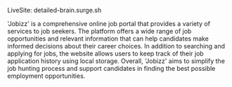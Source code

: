 LiveSite: detailed-brain.surge.sh

'Jobizz' is a comprehensive online job portal that provides a variety of services to job seekers. The platform offers a wide range of job opportunities and relevant information that can help candidates make informed decisions about their career choices. In addition to searching and applying for jobs, the website allows users to keep track of their job application history using local storage. Overall, 'Jobizz' aims to simplify the job hunting process and support candidates in finding the best possible employment opportunities.
